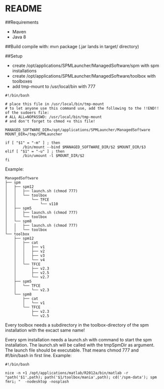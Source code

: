 # README #

##Requirements
* Maven
* Java 8

##Build
compile with:
mvn package (.jar lands in target/ directory)

##Setup
* create /opt/applications/SPMLauncher/ManagedSoftware/spm with spm installations
* create /opt/applications/SPMLauncher/ManagedSoftware/toolbox with toolboxes
* add tmp-mount to /usr/local/bin with 777

~~~~
#!/bin/bash

# place this file in /usr/local/bin/tmp-mount
# to let anyone use this command use, add the following to the !!END!! of the sudoers file:
# ALL ALL=NOPASSWD: /usr/local/bin/tmp-mount
# and don't forget to chmod +x this file!

MANAGED_SOFTWARE_DIR=/opt/applications/SPMLauncher/ManagedSoftware
MOUNT_DIR=/tmp/SPMLauncher

if [ "$1" = "-m" ] ; then
        /bin/mount --bind $MANAGED_SOFTWARE_DIR/$2 $MOUNT_DIR/$3
elif [ "$1" = "-u" ] ; then
        /bin/umount -l $MOUNT_DIR/$2
fi
~~~~


Example:
~~~~
ManagedSoftware
├── spm
│   ├── spm12
│   │   ├── launch.sh (chmod 777)
│   │   └── toolbox
│   │       └── TFCE
│   │           └── v110
│   ├── spm5
│   │   ├── launch.sh (chmod 777)
│   │   └── toolbox
│   └── spm8
│   │   ├── launch.sh (chmod 777)
│   │   └── toolbox
└── toolbox
    ├── spm12
    │   ├── cat
    │   │   ├── v1
    │   │   ├── v2
    │   │   ├── v3
    │   │   └── v4
    │   └── TFCE
    │       ├── v2.3
    │       ├── v2.5
    │       └── v2.7
    ├── spm5
    │   └── TFCE
    │       └── v2.3
    └── spm8
        ├── cat
        │   └── v1
        └── TFCE
            ├── v2.3
            └── v2.5
~~~~            
Every toolbox needs a subdirectory in the toolbox-directory of the spm installation with the excact same name!

Every spm installation needs a launch.sh with command to start the spm installation. The launch.sh will be called with the tmpSpmDir as argument. The launch file should be executable. That means chmod 777 and #!/bin/bash in first line. 
Example:
~~~~  
#!/bin/bash

nice -n +1 /opt/applications/matlab/R2012a/bin/matlab -r "path('$1',path); path('$1/toolbox/mania',path); cd('/spm-data'); spm fmri; "  -nodesktop -nosplash
~~~~  
 
